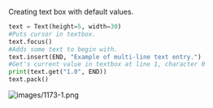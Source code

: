 


  
Creating text box with default values.  
  

```python
text = Text(height=5, width=30)  
#Puts cursor in textbox.  
text.focus()  
#Adds some text to begin with.  
text.insert(END, "Example of multi-line text entry.")  
#Get's current value in textbox at line 1, character 0  
print(text.get("1.0", END))  
text.pack()
```
  
  
![images/1173-1.png](images/1173-1.png)